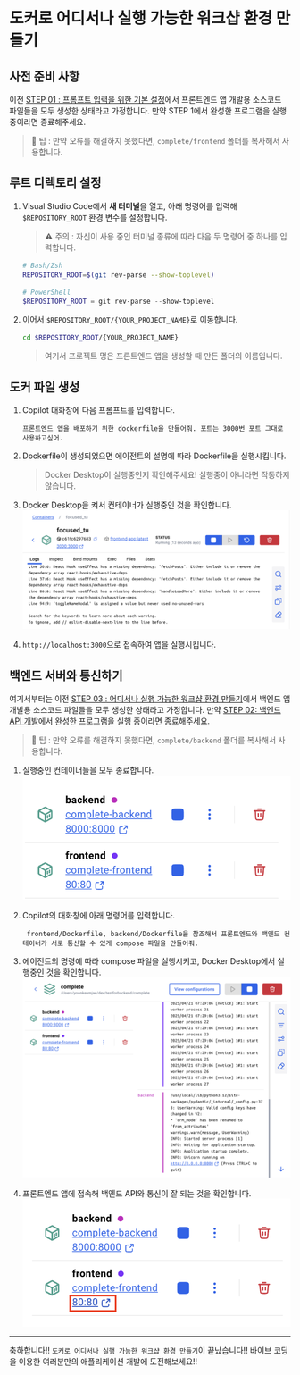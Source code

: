 # 도커로 어디서나 실행 가능한 워크샵 환경 만들기

## 사전 준비 사항

이전 [STEP 01 : 프롬프트 입력을 위한 기본 설정](./step-01.md)에서 프론트엔드 앱 개발용 소스코드 파일들을 모두 생성한 상태라고 가정합니다. 만약 STEP 1에서 완성한 프로그램을 실행 중이라면 종료해주세요.

> 🥕 팁 : 만약 오류를 해결하지 못했다면, `complete/frontend` 폴더를 복사해서 사용합니다.

## 루트 디렉토리 설정

1. Visual Studio Code에서 **새 터미널**을 열고, 아래 명령어를 입력해 `$REPOSITORY_ROOT` 환경 변수를 설정합니다.

   > ⚠️ 주의 : 자신이 사용 중인 터미널 종류에 따라 다음 두 명령어 중 하나를 입력합니다.

   ```bash
   # Bash/Zsh
   REPOSITORY_ROOT=$(git rev-parse --show-toplevel)
   ```

   ```powershell
   # PowerShell
   $REPOSITORY_ROOT = git rev-parse --show-toplevel
   ```

1. 이어서 `$REPOSITORY_ROOT/{YOUR_PROJECT_NAME}`로 이동합니다. 
   ```bash
   cd $REPOSITORY_ROOT/{YOUR_PROJECT_NAME}
   ```
   > 여기서 프로젝트 명은 프론트엔드 앱을 생성할 때 만든 폴더의 이름입니다. 

## 도커 파일 생성

1. Copilot 대화창에 다음 프롬프트를 입력합니다. 
   ```text
   프론트엔드 앱을 배포하기 위한 dockerfile을 만들어줘. 포트는 3000번 포트 그대로 사용하고싶어. 
   ```

1. Dockerfile이 생성되었으면 에이전트의 설명에 따라 Dockerfile을 실행시킵니다. 
   > Docker Desktop이 실행중인지 확인해주세요! 실행중이 아니라면 작동하지 않습니다. 

1. Docker Desktop을 켜서 컨테이너가 실행중인 것을 확인합니다. 
   ![screenshot](img/step02_docker_desktop.png)


1. `http://localhost:3000`으로 접속하여 앱을 실행시킵니다.

## 백엔드 서버와 통신하기

여기서부터는 이전 [STEP 03 : 어디서나 실행 가능한 워크샵 환경 만들기](../backend/step-03.md)에서 백엔드 앱 개발용 소스코드 파일들을 모두 생성한 상태라고 가정합니다. 만약 [STEP 02: 백엔드 API 개발](../backend/step-02.md)에서 완성한 프로그램을 실행 중이라면 종료해주세요.

> 🥕 팁 : 만약 오류를 해결하지 못했다면, `complete/backend` 폴더를 복사해서 사용합니다.

1. 실행중인 컨테이너들을 모두 종료합니다. <br/>
   ![screenshot](img/step02_docker_stop.png)

1. Copilot의 대화창에 아래 명령어를 입력합니다. 
   ```text
    frontend/Dockerfile, backend/Dockerfile을 참조해서 프론트엔드와 백엔드 컨테이너가 서로 통신할 수 있게 compose 파일을 만들어줘. 
   ```
1. 에이전트의 명령에 따라 compose 파일을 실행시키고, Docker Desktop에서 실행중인 것을 확인합니다. 
   ![screenshot](img/step02_docker_compose.png)

1. 프론트엔드 앱에 접속해 백엔드 API와 통신이 잘 되는 것을 확인합니다. 
   ![screenshot](img/step02_docker_connect.png)

---

축하합니다!! `도커로 어디서나 실행 가능한 워크샵 환경 만들기`이 끝났습니다!! 바이브 코딩을 이용한 여러분만의 애플리케이션 개발에 도전해보세요!!
